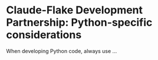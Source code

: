 # Claude-Flake Development Partnership: Python-specific considerations

When developing Python code, always use ...
